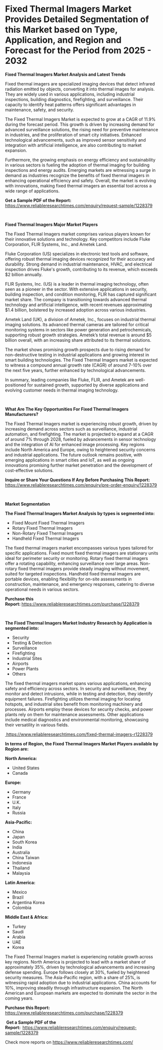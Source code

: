 <p><h1>Fixed Thermal Imagers Market Provides Detailed Segmentation of this Market based on Type, Application, and Region and Forecast for the Period from 2025 - 2032</h1></p><p><strong>Fixed Thermal Imagers Market Analysis and Latest Trends</strong></p>
<p><p>Fixed thermal imagers are specialized imaging devices that detect infrared radiation emitted by objects, converting it into thermal images for analysis. They are widely used in various applications, including industrial inspections, building diagnostics, firefighting, and surveillance. Their capacity to identify heat patterns offers significant advantages in maintenance, safety, and security.</p><p>The Fixed Thermal Imagers Market is expected to grow at a CAGR of 11.9% during the forecast period. This growth is driven by increasing demand for advanced surveillance solutions, the rising need for preventive maintenance in industries, and the proliferation of smart city initiatives. Enhanced technological advancements, such as improved sensor sensitivity and integration with artificial intelligence, are also contributing to market expansion.</p><p>Furthermore, the growing emphasis on energy efficiency and sustainability in various sectors is fueling the adoption of thermal imaging for building inspections and energy audits. Emerging markets are witnessing a surge in demand as industries recognize the benefits of fixed thermal imagers in enhancing operational efficiency and safety. Overall, the market is evolving with innovations, making fixed thermal imagers an essential tool across a wide range of applications.</p></p>
<p><strong>Get a Sample PDF of the Report:&nbsp;</strong> <a href="https://www.reliableresearchtimes.com/enquiry/request-sample/1228379?utm_campaign=2209&utm_medium=2&utm_source=Github&utm_content=ia&utm_term=27022025&utm_id=fixed-thermal-imagers">https://www.reliableresearchtimes.com/enquiry/request-sample/1228379</a></p>
<p>&nbsp;</p>
<p><strong>Fixed Thermal Imagers Major Market Players</strong></p>
<p><p>The Fixed Thermal Imagers market comprises various players known for their innovative solutions and technology. Key competitors include Fluke Corporation, FLIR Systems, Inc., and Ametek Land.</p><p>Fluke Corporation (US) specializes in electronic test tools and software, offering robust thermal imaging devices recognized for their accuracy and durability. Strong demand in industrial maintenance, HVAC, and electrical inspection drives Fluke's growth, contributing to its revenue, which exceeds $2 billion annually.</p><p>FLIR Systems, Inc. (US) is a leader in thermal imaging technology, often seen as a pioneer in the sector. With extensive applications in security, building inspection, and condition monitoring, FLIR has captured significant market share. The company is transitioning towards advanced thermal technology and artificial intelligence, with recent revenues approximating $1.4 billion, bolstered by increased adoption across various industries.</p><p>Ametek Land (UK), a division of Ametek, Inc., focuses on industrial thermal imaging solutions. Its advanced thermal cameras are tailored for critical monitoring systems in sectors like power generation and petrochemicals, supporting robust growth strategies. Ametek’s total revenue is around $5 billion overall, with an increasing share attributed to its thermal solutions.</p><p>The market shows promising growth prospects due to rising demand for non-destructive testing in industrial applications and growing interest in smart building technologies. The Fixed Thermal Imagers market is expected to witness a compound annual growth rate (CAGR) of around 7-10% over the next five years, further enhanced by technological advancements.</p><p>In summary, leading companies like Fluke, FLIR, and Ametek are well-positioned for sustained growth, supported by diverse applications and evolving customer needs in thermal imaging technology.</p></p>
<p>&nbsp;</p>
<p><strong>What Are The Key Opportunities For Fixed Thermal Imagers Manufacturers?</strong></p>
<p><p>The Fixed Thermal Imagers market is experiencing robust growth, driven by increasing demand across sectors such as surveillance, industrial automation, and firefighting. The market is projected to expand at a CAGR of around 7% through 2028, fueled by advancements in sensor technology and the integration of AI for enhanced image processing. Key regions include North America and Europe, owing to heightened security concerns and industrial applications. The future outlook remains positive, with emerging applications in smart cities and IoT, as well as ongoing innovations promising further market penetration and the development of cost-effective solutions.</p></p>
<p><strong>Inquire or Share Your Questions If Any Before Purchasing This Report:</strong> <a href="https://www.reliableresearchtimes.com/enquiry/pre-order-enquiry/1228379?utm_campaign=2209&utm_medium=2&utm_source=Github&utm_content=ia&utm_term=27022025&utm_id=fixed-thermal-imagers">https://www.reliableresearchtimes.com/enquiry/pre-order-enquiry/1228379</a></p>
<p>&nbsp;</p>
<p><strong>Market Segmentation</strong></p>
<p><strong>The Fixed Thermal Imagers Market Analysis by types is segmented into:</strong></p>
<p><ul><li>Fixed Mount Fixed Thermal Imagers</li><li>Rotary Fixed Thermal Imagers</li><li>Non-Rotary Fixed Thermal Imagers</li><li>Handheld Fixed Thermal Imagers</li></ul></p>
<p><p>The fixed thermal imagers market encompasses various types tailored for specific applications. Fixed mount fixed thermal imagers are stationary units ideal for perimeter security or monitoring. Rotary fixed thermal imagers offer a rotating capability, enhancing surveillance over large areas. Non-rotary fixed thermal imagers provide steady imaging without movement, suited for targeted inspections. Handheld fixed thermal imagers are portable devices, enabling flexibility for on-site assessments in construction, maintenance, and emergency responses, catering to diverse operational needs in various sectors.</p></p>
<p><strong>Purchase this Report:&nbsp;</strong><a href="https://www.reliableresearchtimes.com/purchase/1228379?utm_campaign=2209&utm_medium=2&utm_source=Github&utm_content=ia&utm_term=27022025&utm_id=fixed-thermal-imagers">https://www.reliableresearchtimes.com/purchase/1228379</a></p>
<p>&nbsp;</p>
<p><strong>The Fixed Thermal Imagers Market Industry Research by Application is segmented into:</strong></p>
<p><ul><li>Security</li><li>Testing & Detection</li><li>Surveillance</li><li>Firefighting</li><li>Industrial Sites</li><li>Airports</li><li>Power Plants</li><li>Others</li></ul></p>
<p><p>The fixed thermal imagers market spans various applications, enhancing safety and efficiency across sectors. In security and surveillance, they monitor and detect intrusions, while in testing and detection, they identify equipment failures. Firefighting utilizes thermal imaging for locating hotspots, and industrial sites benefit from monitoring machinery and processes. Airports employ these devices for security checks, and power plants rely on them for maintenance assessments. Other applications include medical diagnostics and environmental monitoring, showcasing their versatility in various fields.</p></p>
<p><a href="https://www.reliableresearchtimes.com/fixed-thermal-imagers-r1228379?utm_campaign=2209&utm_medium=2&utm_source=Github&utm_content=ia&utm_term=27022025&utm_id=fixed-thermal-imagers">&nbsp;https://www.reliableresearchtimes.com/fixed-thermal-imagers-r1228379</a></p>
<p><strong>In terms of Region, the Fixed Thermal Imagers Market Players available by Region are:</strong></p>
<p>
    <p> <strong> North America: </strong>
        <ul>
            <li>United States</li>
            <li>Canada</li>
        </ul>
        </p> 
    <p> <strong> Europe: </strong>
        <ul>
            <li>Germany</li>
            <li>France</li>
            <li>U.K.</li>
            <li>Italy</li>
            <li>Russia</li>
        </ul>
        </p> 
    <p> <strong> Asia-Pacific: </strong>
        <ul>
            <li>China</li>
            <li>Japan</li>
            <li>South Korea</li>
            <li>India</li>
            <li>Australia</li>
            <li>China Taiwan</li>
            <li>Indonesia</li>
            <li>Thailand</li>
            <li>Malaysia</li>
        </ul>
        </p> 
    <p> <strong> Latin America: </strong>
        <ul>
            <li>Mexico</li>
            <li>Brazil</li>
            <li>Argentina Korea</li>
            <li>Colombia</li>
        </ul>
        </p> 
    <p> <strong> Middle East & Africa: </strong>
        <ul>
            <li>Turkey</li>
            <li>Saudi</li>
            <li>Arabia</li>
            <li>UAE</li>
            <li>Korea</li>
        </ul>
    </p>
    </p>
<p><p>The Fixed Thermal Imagers market is experiencing notable growth across key regions. North America is projected to lead with a market share of approximately 35%, driven by technological advancements and increasing defense spending. Europe follows closely at 30%, fueled by heightened security measures. The Asia-Pacific region, with a share of 25%, is witnessing rapid adoption due to industrial applications. China accounts for 10%, improving steadily through infrastructure expansion. The North American and European markets are expected to dominate the sector in the coming years.</p></p>
<p><strong>Purchase this Report: </strong><a href="https://www.reliableresearchtimes.com/purchase/1228379?utm_campaign=2209&utm_medium=2&utm_source=Github&utm_content=ia&utm_term=27022025&utm_id=fixed-thermal-imagers">https://www.reliableresearchtimes.com/purchase/1228379</a></p>
<p>&nbsp;<strong>Get a Sample PDF of the Report:&nbsp;&nbsp;</strong><a href="https://www.reliableresearchtimes.com/enquiry/request-sample/1228379?utm_campaign=2209&utm_medium=2&utm_source=Github&utm_content=ia&utm_term=27022025&utm_id=fixed-thermal-imagers">https://www.reliableresearchtimes.com/enquiry/request-sample/1228379</a></p>
<p><strong></strong></p>
<p>Check more reports on <a href="https://www.reliableresearchtimes.com/?utm_campaign=2209&utm_medium=2&utm_source=Github&utm_content=ia&utm_term=27022025&utm_id=fixed-thermal-imagers">https://www.reliableresearchtimes.com/</a></p>